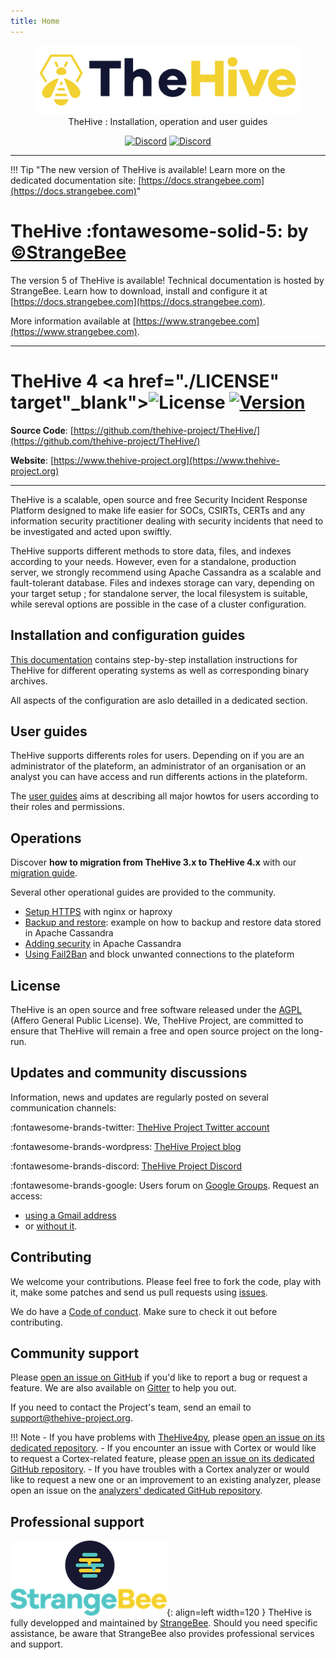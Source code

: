 ```yaml
---
title: Home
---
```


<div>
  <figure align="center">
    <img src="./images/thehive-logo.png"width="600"/>  
    <figcaption>TheHive : Installation, operation and user guides</>
  </figure>
</div>
<div>
  <p align="center">
    <a href="https://chat.thehive-project.org" target"_blank"><img src="https://img.shields.io/badge/chat-on%20discord-7289da.svg?sanitize=true&logo=discord" alt="Discord"></a>
    <a href="https://chat.thehive-project.org" target"_blank">
      <img src="https://img.shields.io/discord/779945042039144498" alt="Discord">
    </a>   
  </p>
</div>


---

!!! Tip "The new version of TheHive is available! Learn more on the dedicated documentation site: [https://docs.strangebee.com](https://docs.strangebee.com)"



# TheHive :fontawesome-solid-5: by [©StrangeBee](https://www.strangebee.com)
The version 5 of TheHive is available! Technical documentation is hosted by StrangeBee. Learn how to download, install and configure it at [https://docs.strangebee.com](https://docs.strangebee.com).

More information available at [https://www.strangebee.com](https://www.strangebee.com). 


---


# TheHive 4  <a href="./LICENSE" target"_blank"><img src="https://img.shields.io/github/license/TheHive-Project/TheHive" alt="License"></a> <a href><img src="https://img.shields.io/github/v/release/thehive-project/TheHive?style=flat&logo=git-lfs" alt="Version"></a>    


**Source Code**: [https://github.com/thehive-project/TheHive/](https://github.com/thehive-project/TheHive/)

**Website**: [https://www.thehive-project.org](https://www.thehive-project.org)

---


TheHive is a scalable, open source and free Security Incident Response Platform designed to make life easier for SOCs, CSIRTs, CERTs and any information security practitioner dealing with security incidents that need to be investigated and acted upon swiftly.

TheHive supports different methods to store data, files, and indexes according to your needs. However, even for a standalone, production server, we
 strongly recommend using Apache Cassandra as a scalable and fault-tolerant database. Files and indexes storage can vary, depending on your target setup ; for standalone server, the local filesystem is suitable, while sereval options are possible in the case of a cluster configuration. 


## Installation and configuration guides
[This documentation](./installation-and-configuration/index.md) contains step-by-step installation instructions for TheHive for different operating systems as well as corresponding binary archives. 

All aspects of the configuration are aslo detailled in a dedicated section.

## User guides
TheHive supports differents roles for users. Depending on if you are an administrator of the plateform, an administrator of an organisation or an analyst you can have access and run differents actions in the plateform. 

The [user guides](./user-guides/index.md) aims at describing all major howtos for users according to their roles and permissions.


## Operations

Discover **how to migration from TheHive 3.x to TheHive 4.x** with our [migration guide](operations/migration.md).

Several other operational guides are provided to the community.

- [Setup HTTPS](./operations/https.md) with nginx or haproxy
- [Backup and restore](operations/backup-restore.md): example on how to backup and restore data stored in Apache Cassandra
- [Adding security](operations/cassandra-security.md) in Apache Cassandra
- [Using Fail2Ban](operations/fail2ban.md) and block unwanted connections to the plateform 

<!-- ## TheHive 3
If you are still using TheHive 3.x, the associated documentation is available [here](./legacy/thehive3/README.md)

!!! Danger "End of Life"
    TheHive 3 is coming End of Life. This version no longer benefits from new features. We recommend [migrating](./operations/migration.md) as soon as possible to TheHive 4.x. -->

## License
TheHive is an open source and free software released under the [AGPL](https://github.com/TheHive-Project/TheHive/blob/master/LICENSE) (Affero General Public License). We, TheHive Project, are committed to ensure that TheHive will remain a free and open source project on the long-run.

## Updates and community discussions
Information, news and updates are regularly posted on several communication channels:

:fontawesome-brands-twitter: [TheHive Project Twitter account](https://twitter.com/thehive_project)

:fontawesome-brands-wordpress: [TheHive Project blog](https://blog.thehive-project.org/)

:fontawesome-brands-discord: [TheHive Project Discord](https://chat.thehive-project.org)

:fontawesome-brands-google: Users forum on [Google Groups](https://groups.google.com/a/thehive-project.org/d/forum/users). Request an access:

- [using a Gmail address](https://accounts.google.com/SignUp?hl=en)
-  or [without it](https://accounts.google.com/SignUpWithoutGmail?hl=en).

## Contributing
We welcome your contributions. Please feel free to fork the code, play with it, make some patches and send us pull requests using [issues](https://github.com/TheHive-Project/TheHive/issues).

We do have a [Code of conduct](./code-of-conduct.md). Make sure to check it out before contributing.

## Community support
Please [open an issue on GitHub](https://github.com/TheHive-Project/TheHive/issues) if you'd like to report a bug or request a feature. We are also available on [Gitter](https://gitter.im/TheHive-Project/TheHive) to help you out.

If you need to contact the Project's team, send an email to <support@thehive-project.org>.

!!! Note
      - If you have problems with [TheHive4py](https://github.com/TheHive-Project/TheHive4py), please [open an issue on its dedicated repository](https://github.com/TheHive-Project/TheHive4py/issues/new).
      - If you encounter an issue with Cortex or would like to request a Cortex-related feature, please [open an issue on its dedicated GitHub repository](https://github.com/TheHive-Project/Cortex/issues/new).
      - If you have troubles with a Cortex analyzer or would like to request a new one or an improvement to an existing analyzer, please open an issue on the [analyzers' dedicated GitHub repository](https://github.com/TheHive-Project/cortex-analyzers/issues/new).

## Professional support

![StrangeBee](./images/strangebee.png){: align=left width=120 }
TheHive is fully developped and maintained by [StrangeBee](https://www.strangebee.com). Should you need specific assistance, be aware that StrangeBee also provides professional services and support. 

